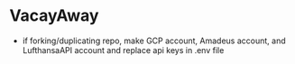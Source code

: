 # VacayAway

-  if forking/duplicating repo, make GCP account, Amadeus account, and LufthansaAPI account and replace api keys in .env file
